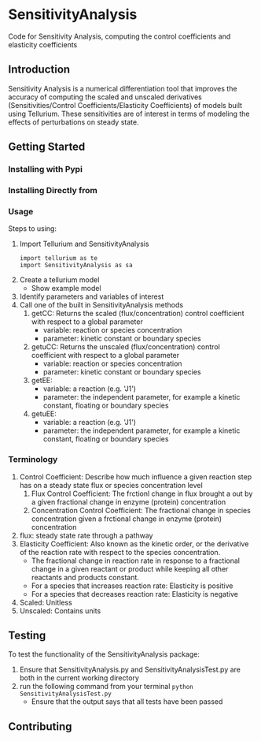 # SensitivityAnalysis
Code for Sensitivity Analysis, computing the control coefficients and elasticity coefficients

## Introduction
Sensitivity Analysis is a numerical differentiation tool that improves the accuracy of computing the scaled and unscaled derivatives (Sensitivities/Control Coefficients/Elasticity Coefficients) of models built using Tellurium. These sensitivities are of interest in terms of modeling the effects of perturbations on steady state. 

## Getting Started
### Installing with Pypi


### Installing Directly from 


### Usage
Steps to using:
1. Import Tellurium and SensitivityAnalysis
   ```
   import tellurium as te
   import SensitivityAnalysis as sa
   ```
3. Create a tellurium model
   - Show example model
4. Identify parameters and variables of interest
5. Call one of the built in SensitivityAnalysis methods
   1. getCC: Returns the scaled (flux/concentration) control coefficient with respect to a global parameter
      - variable: reaction or species concentration
      - parameter: kinetic constant or boundary species
   3. getuCC: Returns the unscaled (flux/concentration) control coefficient with respect to a global parameter
      - variable: reaction or species concentration
      - parameter: kinetic constant or boundary species
   5. getEE:
      - variable: a reaction (e.g. 'J1')
      - parameter: the independent parameter, for example a kinetic constant, floating or boundary species
   7. getuEE:
      - variable: a reaction (e.g. 'J1')
      - parameter: the independent parameter, for example a kinetic constant, floating or boundary species
### Terminology
1. Control Coefficient: Describe how much influence a given reaction step has on a steady state flux or species concentration level
   1. Flux Control Coefficient: The frctionl change in flux brought a out by a given fractional change in enzyme (protein) concentration
   2. Concentration Control Coefficient: The fractional change in species concentration given a frctional change in enzyme (protein) concentration
2. flux: steady state rate through a pathway
3. Elasticity Coefficient: Also known as the kinetic order, or the derivative of the reaction rate with respect to the species concentration.
   - The fractional change in reaction rate in response to a fractional change in a given reactant or product while keeping all other reactants and products constant. 
   - For a species that increases reaction rate: Elasticity is positive
   - For a species that decreases reaction rate: Elasticity is negative
5. Scaled: Unitless
6. Unscaled: Contains units

## Testing
To test the functionality of the SensitivityAnalysis package:
1. Ensure that SensitivityAnalysis.py and SensitivityAnalysisTest.py are both in the current working directory
2. run the following command from your terminal ```python SensitivityAnalysisTest.py```
   - Ensure that the output says that all tests have been passed

## Contributing
